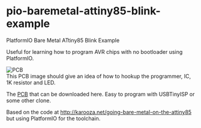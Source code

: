 # pio-baremetal-attiny85-blink-example

PlatformIO Bare Metal ATtiny85 Blink Example

Useful for learning how to program AVR chips with no bootloader using PlatformIO.

![PCB](https://jfenwick.github.io/images/attiny85-blink-pcb.jpg)<br>
This PCB image should give an idea of how to hookup the programmer, IC, 1K resistor and LED.

The [PCB](https://github.com/jfenwick/attiny85-blink-pcb) that can be downloaded here. Easy to program with USBTinyISP or some other clone.

Based on the code at http://karooza.net/going-bare-metal-on-the-attiny85 but using PlatformIO for the toolchain.
